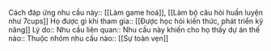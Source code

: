 Cách đáp ứng nhu cầu này:: [[Làm game hoá]], [[Làm bộ câu hỏi huấn luyện như 7cups]]
Họ được gì khi tham gia:: [[Được học hỏi kiến thức, phát triển kỹ năng]]
Lý do:: 
Nhu cầu liên quan:: 
Nhu cầu này khiến cho họ thấy dự án thế nào:: 
Thuộc nhóm nhu cầu nào:: [[Sự toàn vẹn]]
